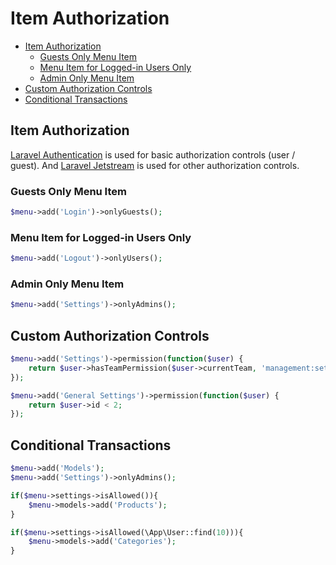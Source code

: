 # Item Authorization

- [Item Authorization](#item-authorization)
    - [Guests Only Menu Item](#guest-only-menu-item)
    - [Menu Item for Logged-in Users Only](#menu-item-for-loggedin-users-only)
    - [Admin Only Menu Item](#admin-only-menu-tem)
- [Custom Authorization Controls](#custom-authorization-controls)
- [Conditional Transactions](#conditional-transactions)

<a name="item-authorization"></a>
## Item Authorization

[Laravel Authentication](https://laravel.com/docs/8.x/authentication) is used for basic authorization controls (user / guest). And [Laravel Jetstream](https://jetstream.laravel.com/2.x/features/teams.html#inspecting-user-teams) is used for other authorization controls.

<a name="guest-only-menu-item"></a>
### Guests Only Menu Item

```php
$menu->add('Login')->onlyGuests();
```

<a name="menu-item-for-loggedin-users-only"></a>
### Menu Item for Logged-in Users Only

```php
$menu->add('Logout')->onlyUsers();
```


<a name="admin-only-menu-item"></a>
### Admin Only Menu Item

```php
$menu->add('Settings')->onlyAdmins();
```

<a name="custom-authorization-controls"></a>
## Custom Authorization Controls

```php
$menu->add('Settings')->permission(function($user) {
    return $user->hasTeamPermission($user->currentTeam, 'management:settings');
});

$menu->add('General Settings')->permission(function($user) {
    return $user->id < 2;
});
```

<a name="conditional-transactions"></a>
## Conditional Transactions

```php
$menu->add('Models');
$menu->add('Settings')->onlyAdmins();

if($menu->settings->isAllowed()){
    $menu->models->add('Products');
}

if($menu->settings->isAllowed(\App\User::find(10))){
    $menu->models->add('Categories');
}
```
